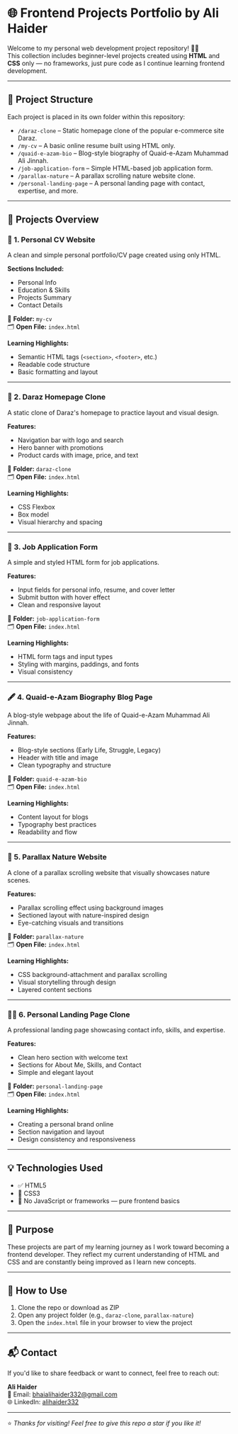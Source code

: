 # 🌐 Frontend Projects Portfolio by Ali Haider

Welcome to my personal web development project repository! 👨‍💻  
This collection includes beginner-level projects created using **HTML** and **CSS** only — no frameworks, just pure code as I continue learning frontend development.

---

## 📁 Project Structure

Each project is placed in its own folder within this repository:

- `/daraz-clone` – Static homepage clone of the popular e-commerce site Daraz.
- `/my-cv` – A basic online resume built using HTML only.
- `/quaid-e-azam-bio` – Blog-style biography of Quaid-e-Azam Muhammad Ali Jinnah.
- `/job-application-form` – Simple HTML-based job application form.
- `/parallax-nature` – A parallax scrolling nature website clone.
- `/personal-landing-page` – A personal landing page with contact, expertise, and more.

---

## 🚀 Projects Overview

### 📄 1. Personal CV Website

A clean and simple personal portfolio/CV page created using only HTML.

**Sections Included:**
- Personal Info  
- Education & Skills  
- Projects Summary  
- Contact Details  

📁 **Folder:** `my-cv`  
🗂️ **Open File:** `index.html`

**Learning Highlights:**
- Semantic HTML tags (`<section>`, `<footer>`, etc.)
- Readable code structure
- Basic formatting and layout

---

### 🛒 2. Daraz Homepage Clone

A static clone of Daraz's homepage to practice layout and visual design.

**Features:**
- Navigation bar with logo and search  
- Hero banner with promotions  
- Product cards with image, price, and text  

📁 **Folder:** `daraz-clone`  
🗂️ **Open File:** `index.html`

**Learning Highlights:**
- CSS Flexbox  
- Box model  
- Visual hierarchy and spacing

---

### 📝 3. Job Application Form

A simple and styled HTML form for job applications.

**Features:**
- Input fields for personal info, resume, and cover letter  
- Submit button with hover effect  
- Clean and responsive layout  

📁 **Folder:** `job-application-form`  
🗂️ **Open File:** `index.html`

**Learning Highlights:**
- HTML form tags and input types  
- Styling with margins, paddings, and fonts  
- Visual consistency

---

### 🖋️ 4. Quaid-e-Azam Biography Blog Page

A blog-style webpage about the life of Quaid-e-Azam Muhammad Ali Jinnah.

**Features:**
- Blog-style sections (Early Life, Struggle, Legacy)  
- Header with title and image  
- Clean typography and structure  

📁 **Folder:** `quaid-e-azam-bio`  
🗂️ **Open File:** `index.html`

**Learning Highlights:**
- Content layout for blogs  
- Typography best practices  
- Readability and flow

---

### 🌄 5. Parallax Nature Website

A clone of a parallax scrolling website that visually showcases nature scenes.

**Features:**
- Parallax scrolling effect using background images  
- Sectioned layout with nature-inspired design  
- Eye-catching visuals and transitions  

📁 **Folder:** `parallax-nature`  
🗂️ **Open File:** `index.html`

**Learning Highlights:**
- CSS background-attachment and parallax scrolling  
- Visual storytelling through design  
- Layered content sections

---

### 🧑‍💼 6. Personal Landing Page Clone

A professional landing page showcasing contact info, skills, and expertise.

**Features:**
- Clean hero section with welcome text  
- Sections for About Me, Skills, and Contact  
- Simple and elegant layout  

📁 **Folder:** `personal-landing-page`  
🗂️ **Open File:** `index.html`

**Learning Highlights:**
- Creating a personal brand online  
- Section navigation and layout  
- Design consistency and responsiveness

---

## 💡 Technologies Used

- ✅ HTML5  
- 🎨 CSS3  
- 🧠 No JavaScript or frameworks — pure frontend basics

---

## 🎯 Purpose

These projects are part of my learning journey as I work toward becoming a frontend developer. They reflect my current understanding of HTML and CSS and are constantly being improved as I learn new concepts.

---

## 📂 How to Use

1. Clone the repo or download as ZIP  
2. Open any project folder (e.g., `daraz-clone`, `parallax-nature`)  
3. Open the `index.html` file in your browser to view the project

---

## 📬 Contact

If you'd like to share feedback or want to connect, feel free to reach out:

**Ali Haider**  
📧 Email: bhaialihaider332@gmail.com  
🌐 LinkedIn: [alihaider332](https://www.linkedin.com/in/alihaider332/)

---

⭐ *Thanks for visiting! Feel free to give this repo a star if you like it!*
